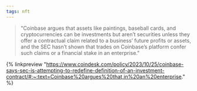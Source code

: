 ```yaml
---
tags: nft
---
```


> "Coinbase argues that assets like paintings, baseball cards, and cryptocurrencies can be investments but aren’t securities unless they offer a contractual claim related to a business’ future profits or assets, and the SEC hasn’t shown that trades on Coinbase’s platform confer such claims or a financial stake in an enterprise."

{% linkpreview "https://www.coindesk.com/policy/2023/10/25/coinbase-says-sec-is-attempting-to-redefine-definition-of-an-investment-contract/#:~:text=Coinbase%20argues%20that,in%20an%20enterprise." %}

 
